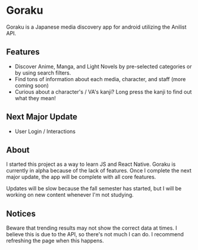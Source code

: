 # Goraku

Goraku is a Japanese media discovery app for android utilizing the Anilist API.

## Features

- Discover Anime, Manga, and Light Novels by pre-selected categories or by using search filters.
- Find tons of information about each media, character, and staff (more coming soon)
- Curious about a character's / VA's kanji? Long press the kanji to find out what they mean!

## Next Major Update

- User Login / Interactions

## About
I started this project as a way to learn JS and React Native. Goraku is currently in alpha because of the lack of features. Once I complete the next major update, the app will be complete with all core features.

Updates will be slow because the fall semester has started, but I will be working on new content whenever I'm not studying.

## Notices
Beware that trending results may not show the correct data at times. I believe this is due to the API, so there's not much I can do.
I recommend refreshing the page when this happens. 
